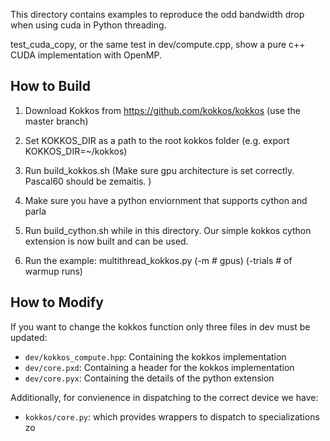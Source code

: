 This directory contains examples to reproduce the odd bandwidth drop when using cuda in Python threading.

test_cuda_copy, or the same test in dev/compute.cpp, show a pure c++ CUDA implementation with OpenMP. 



How to Build
------------

1) Download Kokkos from https://github.com/kokkos/kokkos (use the master branch)
2) Set KOKKOS_DIR as a path to the root kokkos folder (e.g. export KOKKOS_DIR=~/kokkos)
3) Run build_kokkos.sh (Make sure gpu architecture is set correctly. Pascal60 should be zemaitis. )

4) Make sure you have a python enviornment that supports cython and parla
5) Run build_cython.sh while in this directory. Our simple kokkos cython extension is now built and can be used.
6) Run the example: multithread_kokkos.py (-m # gpus) (-trials # of warmup runs)

How to Modify
-------------
If you want to change the kokkos function only three files in dev must be updated:

- `dev/kokkos_compute.hpp`: Containing the kokkos implementation
- `dev/core.pxd`: Containing a header for the kokkos implementation
- `dev/core.pyx`: Containing the details of the python extension 

Additionally, for convienence in dispatching to the correct device we have:

- `kokkos/core.py`: which provides wrappers to dispatch to specializations
zo



